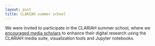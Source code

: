 ```yaml
---
layout: post
title: CLARIAH summer school
---
```

We were invited to participate in the CLARIAH summer school, where we [encouraged
media scholars](https://twitter.com/lilimelgar/status/1014818016201269249) to
enhance their digital research using the CLARIAH media suite, visualization tools
and Jupyter notebooks.
